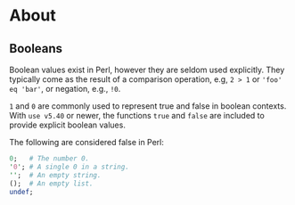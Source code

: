 # About

## Booleans

Boolean values exist in Perl, however they are seldom used explicitly.
They typically come as the result of a comparison operation, e.g, `2 > 1` or `'foo' eq 'bar'`, or negation, e.g., `!0`.

`1` and `0` are commonly used to represent true and false in boolean contexts.
With `use v5.40` or newer, the functions `true` and `false` are included to provide explicit boolean values.

The following are considered false in Perl:

```perl
0;   # The number 0.
'0'; # A single 0 in a string.
'';  # An empty string.
();  # An empty list.
undef;
```
